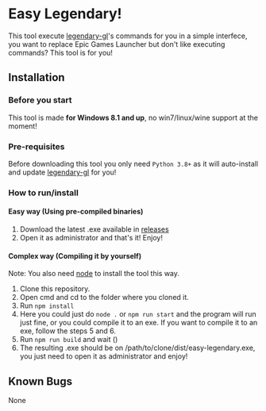 
# Easy Legendary!

This tool execute [legendary-gl](https://github.com/derrod/legendary)'s commands for you in a simple interfece, you want to replace Epic Games Launcher but don't like executing commands? This tool is for you!

  

## Installation

### Before you start

This tool is made **for Windows 8.1  and up**, no win7/linux/wine support at the moment!

### Pre-requisites

Before downloading this tool you only need `Python 3.8+` as it will auto-install and update [legendary-gl](https://github.com/derrod/legendary) for you!

### How to run/install

#### Easy way (Using pre-compiled binaries)

1. Download the latest .exe available in [releases](https://github.com/angelcmhxd/easy-legendary/releases/latest)
2. Open it as administrator and that's it! Enjoy!
#### Complex way (Compiling it by yourself)
Note: You also need [node](https://nodejs.org/) to install the tool this way. 
1. Clone this repository.
2. Open cmd and cd to the folder where you cloned it.
3. Run `npm install`
4. Here you could just do `node .`  or `npm run start` and the program will run just fine, or you could compile it to an exe. If you want to compile it to an exe, follow the steps 5 and 6.
5. Run `npm run build` and wait ()
6. The resulting .exe should be on /path/to/clone/dist/easy-legendary.exe, you just need to open it as administrator and enjoy!

## Known Bugs
None